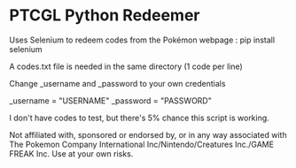 # PTCGL Python Redeemer

Uses Selenium to redeem codes from the Pokémon webpage : pip install selenium

A codes.txt file is needed in the same directory (1 code per line)

Change _username and _password to your own credentials

_username = "USERNAME"
_password = "PASSWORD"

I don't have codes to test, but there's 5% chance this script is working.


Not affiliated with, sponsored or endorsed by, or in any way associated with The Pokemon Company International Inc/Nintendo/Creatures Inc./GAME FREAK Inc.
Use at your own risks.